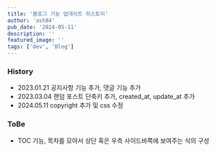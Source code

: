 ```yaml
---
title: '블로그 기능 업데이트 히스토리'
author: 'ash84'
pub_date: '2024-05-11'
description: ''
featured_image: ''
tags: ['dev', 'Blog']
---
```



### History
- 2023.01.21 공지사항 기능 추가, 댓글 기능 추가 
- 2023.03.04 랜덤 포스트 단축키 추가, created_at, update_at 추가
- 2024.05.11 copyright 추가 및 css 수정 

### ToBe
- TOC 기능, 목차를 모아서 상단 혹은 우측 사이드바쪽에 보여주는 식의 구성 

